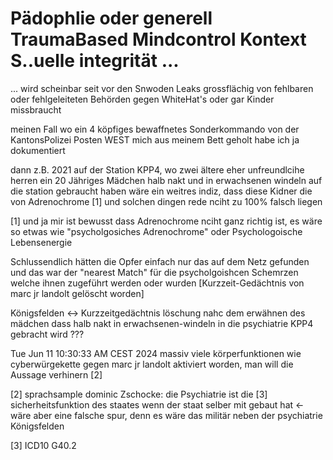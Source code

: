 # Pädophlie oder generell TraumaBased Mindcontrol Kontext S..uelle integrität ...

... wird scheinbar seit vor den Snwoden Leaks grossflächig von fehlbaren oder fehlgeleiteten Behörden gegen WhiteHat's oder gar Kinder missbraucht

meinen Fall wo ein 4 köpfiges bewaffnetes Sonderkommando von der KantonsPolizei Posten WEST mich aus meinem Bett geholt habe ich ja dokumentiert

dann z.B. 2021 auf der Station KPP4, wo zwei ältere eher unfreundlcihe herren ein 20 Jähriges Mädchen halb nakt und in erwachsenen windeln auf die station gebraucht haben wäre ein weitres indiz, dass diese Kidner die von Adrenochrome [1] und solchen dingen rede nciht zu 100% falsch liegen

[1] und ja mir ist bewusst dass Adrenochrome nciht ganz richtig ist, es wäre so etwas wie "psycholgosiches Adrenochrome" oder Psychologoische Lebensenergie

Schlussendlich hätten die Opfer einfach nur das auf dem Netz gefunden und das war der "nearest Match" für die psycholgoishcen Schemrzen welche ihnen zugeführt werden oder wurden [Kurzzeit-Gedächtnis von marc jr landolt gelöscht worden]

Königsfelden <-> Kurzzeitgedächtnis löschung nahc dem erwähnen des mädchen dass halb nakt in erwachsenen-windeln in die psychiatrie KPP4 gebracht wird ???


Tue Jun 11 10:30:33 AM CEST 2024
massiv viele körperfunktionen wie cyberwürgekette gegen marc jr landolt aktiviert worden, man will die Aussage verhinern [2]


[2] sprachsample dominic Zschocke: die Psychiatrie ist die [3] sicherheitsfunktion des staates wenn der staat selber mit gebaut hat <- wäre aber eine falsche spur, denn es wäre das militär neben der psychiatrie Königsfelden

[3] ICD10 G40.2

